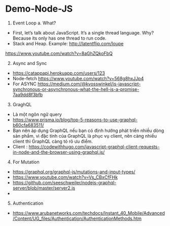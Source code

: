 # Demo-Node-JS

1.	Event Loop
a.	What?
-	First, let’s talk about JavaScript. It’s a single thread language. Why? Because its only has one thread to run code.
-	Stack and Heap. 
Example: http://latentflip.com/loupe

https://www.youtube.com/watch?v=8aGhZQkoFbQ

2.	Async and Sync
- https://catappapi.herokuapp.com/users/123
-	Node-fetch
https://www.youtube.com/watch?v=568g8hxJJp4
- For ASYNC https://medium.com/@kvosswinkel/is-javascript-synchronous-or-asynchronous-what-the-hell-is-a-promise-7aa9dd8f3bfb
3.	GraghQL
-	Là một ngôn ngữ query
- https://www.prisma.io/blog/top-5-reasons-to-use-graphql-b60cfa683511/
- Bạn nên áp dụng GraphQL nếu bạn có định hướng phát triển nhiều dòng sản phẩm, vì đặc tính của GraphQL là phục vụ client, nên càng nhiều client thì GraphQL càng tỏ rõ ưu điểm.
- Client :  https://codewithhugo.com/javascript-graphql-client-requests-in-node-and-the-browser-using-graphql.js/

4. For Mutation
- https://graphql.org/graphql-js/mutations-and-input-types/
- https://www.youtube.com/watch?v=Vs_CBxCfFHk
- https://github.com/seeschweiler/nodejs-graphql-server/blob/master/server2.js
-

5. Authentication
- https://www.arubanetworks.com/techdocs/Instant_40_Mobile/Advanced/Content/UG_files/Authentication/AuthenticationMethods.htm
